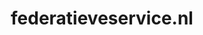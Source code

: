 ---
layout: post
title:  "federatieveservice.nl"
internal_url:  "/dutchgov/federatieveservice.nl.html"
subdomains_count: 14
all_subdomains_count: 19
urls_count: 14
ssl_rank: 0
http_rank: 91
url_link: /data/federatieveservice.nl/urls.txt
all_subdomains_link: /data/federatieveservice.nl/all_subdomains.txt
subdomains_link: /data/federatieveservice.nl/subdomains.txt
categories: dutchgov
---